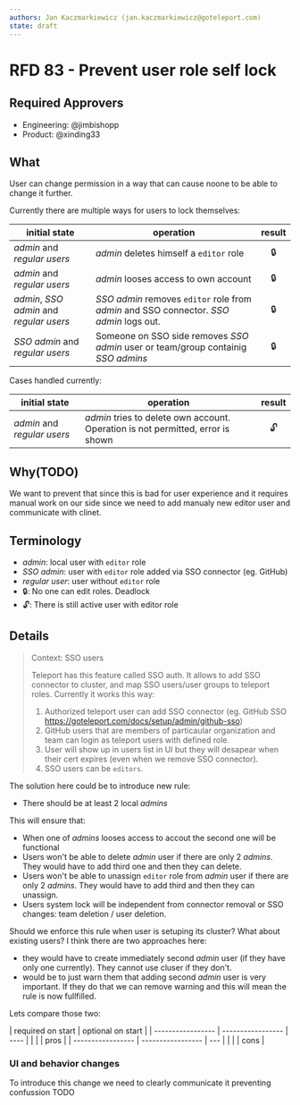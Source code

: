 ```yaml
---
authors: Jan Kaczmarkiewicz (jan.kaczmarkiewicz@goteleport.com)
state: draft
---
```


# RFD 83 - Prevent user role self lock

## Required Approvers

- Engineering: @jimbishopp
- Product: @xinding33

## What

User can change permission in a way that can cause noone to be able to change it further.

Currently there are multiple ways for users to lock themselves:

| initial state                            | operation                                                                               | result |
| ---------------------------------------- | --------------------------------------------------------------------------------------- | :----: |
| _admin_ and _regular users_              | _admin_ deletes himself a `editor` role                                                 |   🔒   |
| _admin_ and _regular users_              | _admin_ looses access to own account                                                    |   🔒   |
| _admin_, _SSO admin_ and _regular users_ | _SSO admin_ removes `editor` role from _admin_ and SSO connector. _SSO admin_ logs out. |   🔒   |
| _SSO admin_ and _regular users_          | Someone on SSO side removes _SSO admin_ user or team/group containig _SSO admins_       |   🔒   |

Cases handled currently:

| initial state               | operation                                                                       | result |
| --------------------------- | ------------------------------------------------------------------------------- | :----: |
| _admin_ and _regular users_ | _admin_ tries to delete own account. Operation is not permitted, error is shown |   🔓   |

## Why(TODO)

We want to prevent that since this is bad for user experience and it requires manual work on our side since we need to add manualy new editor user and communicate with clinet.

## Terminology

- _admin_: local user with `editor` role
- _SSO admin_: user with `editor` role added via SSO connector (eg. GitHub)
- _regular user_: user without `editor` role
- 🔒: No one can edit roles. Deadlock
- 🔓: There is still active user with editor role

## Details

> Context: SSO users
>
> Teleport has this feature called SSO auth. It allows to add SSO connector to cluster, and map SSO users/user groups to teleport roles. Currently it works this way:
>
> 1. Authorized teleport user can add SSO connector (eg. GitHub SSO https://goteleport.com/docs/setup/admin/github-sso)
> 2. GitHub users that are members of particaular organization and team can login as teleport users with defined role.
> 3. User will show up in users list in UI but they will desapear when their cert expires (even when we remove SSO connector).
> 4. SSO users can be `editors`.

The solution here could be to introduce new rule:

- There should be at least 2 local _admins_

This will ensure that:

- When one of _admins_ looses access to accout the second one will be functional
- Users won't be able to delete _admin_ user if there are only 2 _admins_. They would have to add third one and then they can delete.
- Users won't be able to unassign `editor` role from _admin_ user if there are only 2 _admins_. They would have to add third and then they can unassign.
- Users system lock will be independent from connector removal or SSO changes: team deletion / user deletion.

Should we enforce this rule when user is setuping its cluster? What about existing users? I think there are two approaches here:

- they would have to create immediately second _admin_ user (if they have only one currently). They cannot use cluser if they don't.
- would be to just warn them that adding second _admin_ user is very important. If they do that we can remove warning and this will mean the rule is now fullfilled.

Lets compare those two:

| required on start | optional on start |
| ----------------- | ----------------- | ---- |
|                   |                   | pros |
| ----------------- | ----------------- | ---  |
|                   |                   | cons |

### UI and behavior changes

To introduce this change we need to clearly communicate it preventing confussion
TODO
